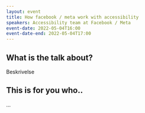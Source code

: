 ```yaml
---
layout: event
title: How facebook / meta work with accessibility
speakers: Accessibility team at Facebook / Meta
event-date: 2022-05-04T16:00
event-date-end: 2022-05-04T17:00
---
```

## What is the talk about?
Beskrivelse

## This is for you who..
...
